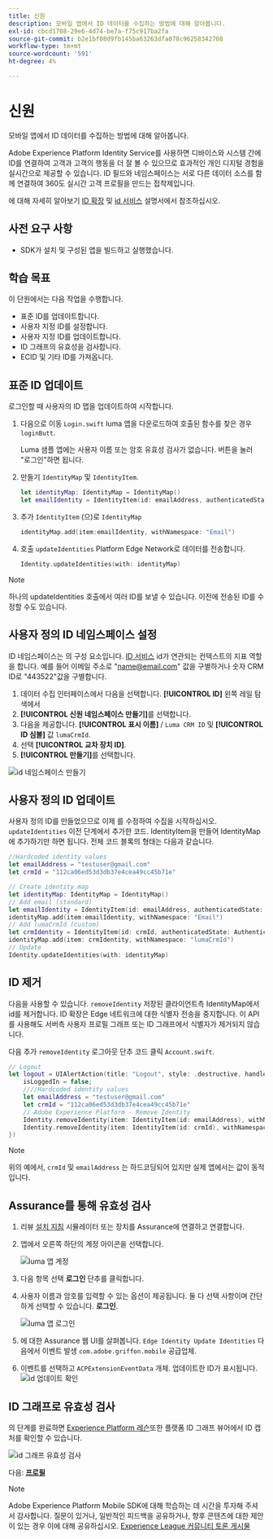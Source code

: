 ```yaml
---
title: 신원
description: 모바일 앱에서 ID 데이터를 수집하는 방법에 대해 알아봅니다.
exl-id: cbcd1708-29e6-4d74-be7a-f75c917ba2fa
source-git-commit: b2e1bf08d9fb145ba63263dfa078c96258342708
workflow-type: tm+mt
source-wordcount: '591'
ht-degree: 4%

---
```


# 신원

모바일 앱에서 ID 데이터를 수집하는 방법에 대해 알아봅니다.

Adobe Experience Platform Identity Service를 사용하면 디바이스와 시스템 간에 ID를 연결하여 고객과 고객의 행동을 더 잘 볼 수 있으므로 효과적인 개인 디지털 경험을 실시간으로 제공할 수 있습니다. ID 필드와 네임스페이스는 서로 다른 데이터 소스를 함께 연결하여 360도 실시간 고객 프로필을 만드는 접착제입니다.

에 대해 자세히 알아보기 [ID 확장](https://developer.adobe.com/client-sdks/documentation/identity-for-edge-network/) 및 [id 서비스](https://experienceleague.adobe.com/docs/experience-platform/identity/home.html?lang=ko) 설명서에서 참조하십시오.

## 사전 요구 사항

* SDK가 설치 및 구성된 앱을 빌드하고 실행했습니다.

## 학습 목표

이 단원에서는 다음 작업을 수행합니다.

* 표준 ID를 업데이트합니다.
* 사용자 지정 ID를 설정합니다.
* 사용자 지정 ID를 업데이트합니다.
* ID 그래프의 유효성을 검사합니다.
* ECID 및 기타 ID를 가져옵니다.

## 표준 ID 업데이트

로그인할 때 사용자의 ID 맵을 업데이트하여 시작합니다.

1. 다음으로 이동 `Login.swift` luma 앱을 다운로드하여 호출된 함수를 찾은 경우 `loginButt`.

   Luma 샘플 앱에는 사용자 이름 또는 암호 유효성 검사가 없습니다. 버튼을 눌러 &quot;로그인&quot;하면 됩니다.

1. 만들기 `IdentityMap` 및 `IdentityItem`.

   ```swift
   let identityMap: IdentityMap = IdentityMap()
   let emailIdentity = IdentityItem(id: emailAddress, authenticatedState: AuthenticatedState.authenticated)
   ```

1. 추가 `IdentityItem` (으)로 `IdentityMap`

   ```swift
   identityMap.add(item:emailIdentity, withNamespace: "Email")
   ```

1. 호출 `updateIdentities` Platform Edge Network로 데이터를 전송합니다.

   ```swift
   Identity.updateIdentities(with: identityMap)
   ```

>[!NOTE]
>
>하나의 updateIdentities 호출에서 여러 ID를 보낼 수 있습니다. 이전에 전송된 ID를 수정할 수도 있습니다.


## 사용자 정의 ID 네임스페이스 설정

ID 네임스페이스는 의 구성 요소입니다. [ID 서비스](https://experienceleague.adobe.com/docs/experience-platform/identity/home.html?lang=ko-KR) id가 연관되는 컨텍스트의 지표 역할을 합니다. 예를 들어 이메일 주소로 &quot;name@email.com&quot; 값을 구별하거나 숫자 CRM ID로 &quot;443522&quot;값을 구별합니다.

1. 데이터 수집 인터페이스에서 다음을 선택합니다. **[!UICONTROL ID]** 왼쪽 레일 탐색에서
1. **[!UICONTROL 신원 네임스페이스 만들기]**&#x200B;를 선택합니다.
1. 다음을 제공합니다. **[!UICONTROL 표시 이름]** / `Luma CRM ID` 및 **[!UICONTROL ID 심볼]** 값 `lumaCrmId`.
1. 선택 **[!UICONTROL 교차 장치 ID]**.
1. **[!UICONTROL 만들기]**&#x200B;를 선택합니다.

![id 네임스페이스 만들기](assets/mobile-identity-create.png)

## 사용자 정의 ID 업데이트

사용자 정의 ID를 만들었으므로 이제 를 수정하여 수집을 시작하십시오. `updateIdentities` 이전 단계에서 추가한 코드. IdentityItem을 만들어 IdentityMap에 추가하기만 하면 됩니다. 전체 코드 블록의 형태는 다음과 같습니다.

```swift
//Hardcoded identity values
let emailAddress = "testuser@gmail.com"
let crmId = "112ca06ed53d3db37e4cea49cc45b71e"

// Create identity map
let identityMap: IdentityMap = IdentityMap()
// Add email (standard)
let emailIdentity = IdentityItem(id: emailAddress, authenticatedState: AuthenticatedState.authenticated)
identityMap.add(item:emailIdentity, withNamespace: "Email")
// Add lumaCrmId (custom)
let crmIdentity = IdentityItem(id: crmId, authenticatedState: AuthenticatedState.authenticated)
identityMap.add(item: crmIdentity, withNamespace: "lumaCrmId")
// Update
Identity.updateIdentities(with: identityMap)
```

## ID 제거

다음을 사용할 수 있습니다. `removeIdentity` 저장된 클라이언트측 IdentityMap에서 id를 제거합니다. ID 확장은 Edge 네트워크에 대한 식별자 전송을 중지합니다. 이 API를 사용해도 서버측 사용자 프로필 그래프 또는 ID 그래프에서 식별자가 제거되지 않습니다.

다음 추가 `removeIdentity` 로그아웃 단추 코드 클릭 `Account.swift`.

```swift
// Logout
let logout = UIAlertAction(title: "Logout", style: .destructive, handler: { (action) -> Void in
    isLoggedIn = false;
    ////Hardcoded identity values
    let emailAddress = "testuser@gmail.com"
    let crmId = "112ca06ed53d3db37e4cea49cc45b71e"
    // Adobe Experience Platform - Remove Identity
    Identity.removeIdentity(item: IdentityItem(id: emailAddress), withNamespace: "Email")
    Identity.removeIdentity(item: IdentityItem(id: crmId), withNamespace: "lumaCrmId")
})
```

>[!NOTE]
>위의 예에서, `crmId` 및 `emailAddress` 는 하드코딩되어 있지만 실제 앱에서는 값이 동적입니다.

## Assurance를 통해 유효성 검사

1. 리뷰 [설치 지침](assurance.md) 시뮬레이터 또는 장치를 Assurance에 연결하고 연결합니다.
1. 앱에서 오른쪽 하단의 계정 아이콘을 선택합니다.

   ![luma 앱 계정](assets/mobile-identity-login.png)
1. 다음 항목 선택 **로그인** 단추를 클릭합니다.
1. 사용자 이름과 암호를 입력할 수 있는 옵션이 제공됩니다. 둘 다 선택 사항이며 간단하게 선택할 수 있습니다. **로그인**.

   ![luma 앱 로그인](assets/mobile-identity-login-final.png)
1. 에 대한 Assurance 웹 UI를 살펴봅니다. `Edge Identity Update Identities` 다음에서 이벤트 발생 `com.adobe.griffon.mobile` 공급업체.
1. 이벤트를 선택하고 `ACPExtensionEventData` 개체. 업데이트한 ID가 표시됩니다.
   ![id 업데이트 확인](assets/mobile-identity-validate-assurance.png)

## ID 그래프로 유효성 검사

의 단계를 완료하면 [Experience Platform 레슨](platform.md)또한 플랫폼 ID 그래프 뷰어에서 ID 캡처를 확인할 수 있습니다.

![id 그래프 유효성 검사](assets/mobile-identity-validate.png)


다음: **[프로필](profile.md)**

>[!NOTE]
>
>Adobe Experience Platform Mobile SDK에 대해 학습하는 데 시간을 투자해 주셔서 감사합니다. 질문이 있거나, 일반적인 피드백을 공유하거나, 향후 콘텐츠에 대한 제안이 있는 경우 이에 대해 공유하십시오. [Experience League 커뮤니티 토론 게시물](https://experienceleaguecommunities.adobe.com/t5/adobe-experience-platform-launch/tutorial-discussion-implement-adobe-experience-cloud-in-mobile/td-p/443796)